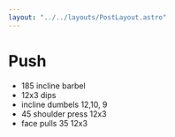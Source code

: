 ```yaml
---
layout: "../../layouts/PostLayout.astro"
---
```

# Push

- 185 incline barbel
- 12x3 dips
- incline dumbels 12,10, 9
- 45 shoulder press 12x3
- face pulls 35 12x3